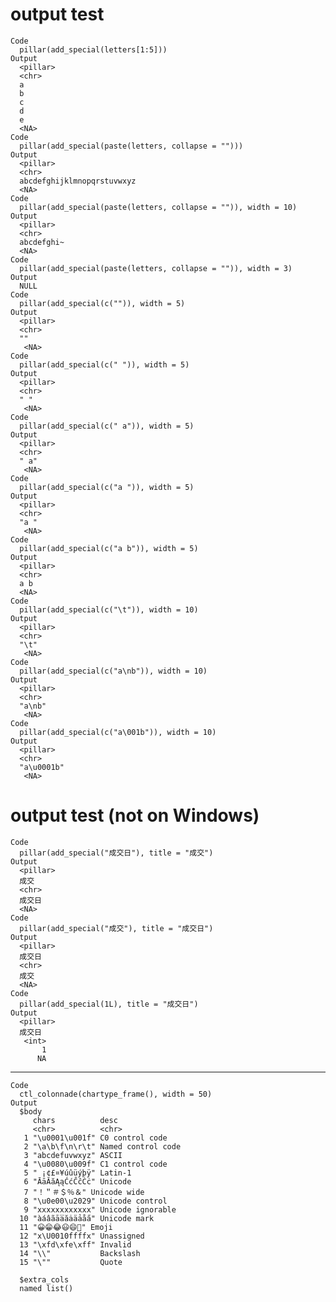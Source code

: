 # output test

    Code
      pillar(add_special(letters[1:5]))
    Output
      <pillar>
      <chr>
      a    
      b    
      c    
      d    
      e    
      <NA> 
    Code
      pillar(add_special(paste(letters, collapse = "")))
    Output
      <pillar>
      <chr>                     
      abcdefghijklmnopqrstuvwxyz
      <NA>                      
    Code
      pillar(add_special(paste(letters, collapse = "")), width = 10)
    Output
      <pillar>
      <chr>     
      abcdefghi~
      <NA>      
    Code
      pillar(add_special(paste(letters, collapse = "")), width = 3)
    Output
      NULL
    Code
      pillar(add_special(c("")), width = 5)
    Output
      <pillar>
      <chr>
      ""   
       <NA>
    Code
      pillar(add_special(c(" ")), width = 5)
    Output
      <pillar>
      <chr>
      " "  
       <NA>
    Code
      pillar(add_special(c(" a")), width = 5)
    Output
      <pillar>
      <chr>
      " a" 
       <NA>
    Code
      pillar(add_special(c("a ")), width = 5)
    Output
      <pillar>
      <chr>
      "a " 
       <NA>
    Code
      pillar(add_special(c("a b")), width = 5)
    Output
      <pillar>
      <chr>
      a b  
      <NA> 
    Code
      pillar(add_special(c("\t")), width = 10)
    Output
      <pillar>
      <chr>
      "\t" 
       <NA>
    Code
      pillar(add_special(c("a\nb")), width = 10)
    Output
      <pillar>
      <chr> 
      "a\nb"
       <NA> 
    Code
      pillar(add_special(c("a\001b")), width = 10)
    Output
      <pillar>
      <chr>     
      "a\u0001b"
       <NA>     

# output test (not on Windows)

    Code
      pillar(add_special("成交日"), title = "成交")
    Output
      <pillar>
      成交  
      <chr> 
      成交日
      <NA>  
    Code
      pillar(add_special("成交"), title = "成交日")
    Output
      <pillar>
      成交日
      <chr> 
      成交  
      <NA>  
    Code
      pillar(add_special(1L), title = "成交日")
    Output
      <pillar>
      成交日
       <int>
           1
          NA

---

    Code
      ctl_colonnade(chartype_frame(), width = 50)
    Output
      $body
         chars          desc              
         <chr>          <chr>             
       1 "\u0001\u001f" C0 control code   
       2 "\a\b\f\n\r\t" Named control code
       3 "abcdefuvwxyz" ASCII             
       4 "\u0080\u009f" C1 control code   
       5 " ¡¢£¤¥úûüýþÿ" Latin-1           
       6 "ĀāĂăĄąĆćĈĉĊċ" Unicode           
       7 "！＂＃＄％＆" Unicode wide      
       8 "\u0e00\u2029" Unicode control   
       9 "x­x​x‌x‍x‎x‏x͏x﻿x󠀁x󠀠x󠇯x" Unicode ignorable 
      10 "àáâãāa̅ăȧäảåa̋" Unicode mark      
      11 "😀😁😂😃😄💃" Emoji             
      12 "x\U0010ffffx" Unassigned        
      13 "\xfd\xfe\xff" Invalid           
      14 "\\"           Backslash         
      15 "\""           Quote             
      
      $extra_cols
      named list()
      

